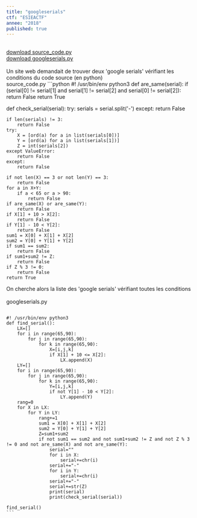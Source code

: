```yaml
---
title: "googleserials"
ctf: "ESIEACTF"
annee: "2018"
published: true
---
```


<br />
<a href="/writeup-scripts/2017-2018/ESIEACTF/googleserials/source_code.py">download source_code.py</a>
<br />
<a href="/writeup-scripts/2017-2018/ESIEACTF/googleserials/googleserials.py">download googleserials.py</a>
<br />
<br />
Un site web demandait de trouver deux 'google serials' vérifiant les conditions du code source (en python)
<br />
source_code.py
```python
#! /usr/bin/env python3
def are_same(serial):
	if (serial[0] != serial[1] and
		serial[1] != serial[2] and
		serial[0] != serial[2]):
		return False
	return True

def check_serial(serial):
	try:
		serials = serial.split('-')
	except:
		return False

	if len(serials) != 3:
		return False
	try:
		X = [ord(a) for a in list(serials[0])]
		Y = [ord(a) for a in list(serials[1])]
		Z = int(serials[2])
	except ValueError:
		return False
	except:
		return False

	if not len(X) == 3 or not len(Y) == 3:
		return False
	for a in X+Y:
		if a < 65 or a > 90:
			return False
	if are_same(X) or are_same(Y):
		return False
	if X[1] + 10 > X[2]:
		return False
	if Y[1] - 10 < Y[2]:
		return False
	sum1 = X[0] + X[1] + X[2]
	sum2 = Y[0] + Y[1] + Y[2]
	if sum1 == sum2:
		return False
	if sum1+sum2 != Z:
		return False
	if Z % 3 != 0:
		return False
	return True               
		
</code></pre>
On cherche alors la liste des 'google serials' vérifiant toutes les conditions
<br />
<br />
googleserials.py
<pre><code class="hljs python">
#! /usr/bin/env python3
def find_serial():
    LX=[]
    for i in range(65,90):
        for j in range(65,90):
            for k in range(65,90):
                X=[i,j,k]
                if X[1] + 10 <= X[2]:
                    LX.append(X)
    LY=[]
    for i in range(65,90):
        for j in range(65,90):
            for k in range(65,90):
                Y=[i,j,k]
                if not Y[1] - 10 < Y[2]:
                    LY.append(Y)
    rang=0
    for X in LX:
        for Y in LY:
            rang+=1
            sum1 = X[0] + X[1] + X[2]
            sum2 = Y[0] + Y[1] + Y[2]
            Z=sum1+sum2
            if not sum1 == sum2 and not sum1+sum2 != Z and not Z % 3 != 0 and not are_same(X) and not are_same(Y):
                serial=""
                for i in X:
                    serial+=chr(i)
                serial+="-"
                for i in Y:
                    serial+=chr(i)
                serial+="-"
                serial+=str(Z)
                print(serial)
                print(check_serial(serial))

find_serial()
```
